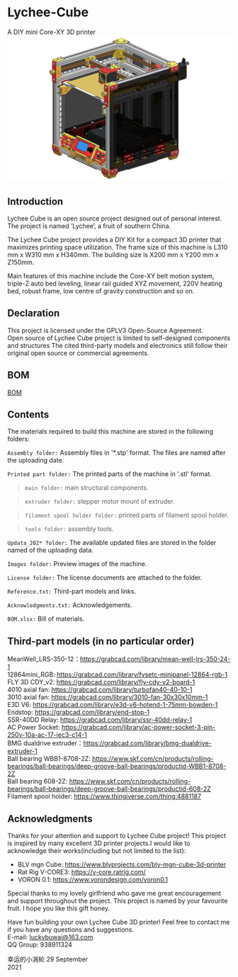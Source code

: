 # Lychee-Cube
A DIY mini Core-XY 3D printer \
![Image of Lychee Cube](https://github.com/luckybuwai/Lychee-Cube-3D-Printer/blob/a63fc1c3456dba731e85a1feb0eee21498e18d54/Image/cover%20image.jpg)

## Introduction
Lychee Cube is an open source project designed out of personal interest. \
The project is named ‘Lychee’, a fruit of southern China. 

The Lychee Cube project provides a DIY Kit for a compact 3D printer that maximizes printing space utilization. The frame size of this machine is L310 mm x W310 mm x H340mm. The building size is X200 mm x Y200 mm x Z150mm. 

Main features of this machine include the Core-XY belt motion system, triple-Z auto bed leveling, linear rail guided XYZ movement, 220V heating bed, robust frame, low centre of gravity construction and so on.
  
## Declaration
This project is licensed under the GPLV3 Open-Source Agreement. \
Open source of Lychee Cube project is limited to self-designed components and structures The cited third-party models and electronics still follow their original open source or commercial agreements.


## BOM
[BOM](https://github.com/luckybuwai/Lychee-Cube-3D-Printer/blob/5c02c0ff25f149217b458baa7e9683ff6db3cbc7/BOM.xlsx)



## Contents
The materials required to build this machine are stored in the following folders:

`Assembly folder:` Assembly files in '*.stp' format. The files are named after the uploading date. 

`Printed part folder:` The printed parts of the machine in '.stl' format.

>`main folder:` main structural components.
  
>`extruder folder:` stepper motor mount of extruder.
  
>`filament spool holder folder:` printed parts of filament spool holder.
  
>`tools folder:` assembly tools.
  
`Updata_202* folder:` The available updated files are stored in the folder named of the uploading data.

`Images folder:` Preview images of the machine.

`License folder:` The license documents are attached to the folder.

`Reference.txt:` Third-part models and links.

`Acknowledgments.txt:` Acknowledgements.

`BOM.xlsx:` Bill of materials.

## Third-part models (in no particular order)
MeanWell_LRS-350-12：https://grabcad.com/library/mean-well-lrs-350-24-1 \
12864mini_RGB: https://grabcad.com/library/fysetc-minipanel-12864-rgb-1 \
FLY 3D CDY_v2: https://grabcad.com/library/fly-cdy-v2-board-1 \
4010 axial fan: https://grabcad.com/library/turbofan40-40-10-1 \
3010 axial fan: https://grabcad.com/library/3010-fan-30x30x10mm-1 \
E3D V6: https://grabcad.com/library/e3d-v6-hotend-1-75mm-bowden-1 \
Endstop: https://grabcad.com/library/end-stop-1 \
SSR-40DD Relay: https://grabcad.com/library/ssr-40dd-relay-1 \
AC Power Socket: https://grabcad.com/library/ac-power-socket-3-pin-250v-10a-ac-17-iec3-c14-1 \
BMG dualdrive extruder：https://grabcad.com/library/bmg-dualdrive-extruder-1 \
Ball bearing WBB1-8708-2Z: https://www.skf.com/cn/products/rolling-bearings/ball-bearings/deep-groove-ball-bearings/productid-WBB1-8708-2Z \
Ball bearing 608-2Z: https://www.skf.com/cn/products/rolling-bearings/ball-bearings/deep-groove-ball-bearings/productid-608-2Z \
Filament spool holder: https://www.thingiverse.com/thing:4881187

## Acknowledgments
Thanks for your attention and support to Lychee Cube project! This project is inspired by many excellent 3D printer projects.I would like to acknowledge their works(including but not limited to the list):

* BLV mgn Cube: https://www.blvprojects.com/blv-mgn-cube-3d-printer
* Rat Rig V-CORE3: https://v-core.ratrig.com/
* VORON 0.1: https://www.vorondesign.com/voron0.1

Special thanks to my lovely girlfriend who gave me great encouragement and support throughout the project. This project is named by your favourite fruit. I hope you like this gift honey.

Have fun building your own Lychee Cube 3D printer! Feel free to contact me if you have any questions and suggestions.\
E-mail: luckybuwai@163.com\
QQ Group: 938911324

幸运的小涡轮
29 September \
2021


